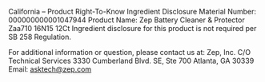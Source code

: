  
 
 
California – Product Right-To-Know Ingredient Disclosure 
Material Number: 000000000001047944 
Product Name: Zep Battery Cleaner & Protector Zaa710 16N15 12Ct 
Ingredient disclosure for this product is not required per SB 258 Regulation. 
 
For additional information or question, please contact us at: 
Zep, Inc. 
C/O Technical Services 
3330 Cumberland Blvd. SE, Ste 700 
Atlanta, GA 30339 
Email: asktech@zep.com 
 
 
 
 

